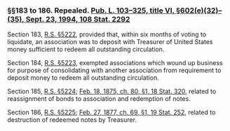 ### §§183 to 186. Repealed. [Pub. L. 103–325, title VI, §602(e)(32)–(35), Sept. 23, 1994, 108 Stat. 2292](/statviewer.htm?volume=108&page=2292) ###

Section 183, [R.S. §5222](/statviewer.htm?volume=rs&page=1010), provided that, within six months of voting to liquidate, an association was to deposit with Treasurer of United States money sufficient to redeem all outstanding circulation.

Section 184, [R.S. §5223](/statviewer.htm?volume=rs&page=1010), exempted associations which wound up business for purpose of consolidating with another association from requirement to deposit money to redeem all outstanding circulation.

Section 185, [R.S. §5224](/statviewer.htm?volume=rs&page=1010); [Feb. 18, 1875, ch. 80, §1, 18 Stat. 320](/statviewer.htm?volume=18&page=320), related to reassignment of bonds to association and redemption of notes.

Section 186, [R.S. §5225](/statviewer.htm?volume=rs&page=1010); [Feb. 27, 1877, ch. 69, §1, 19 Stat. 252](/statviewer.htm?volume=19&page=252), related to destruction of redeemed notes by Treasurer.